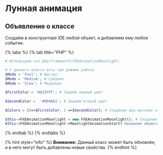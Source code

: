 # Лунная анимация

## Объявление о классе

Создаём в конструкторе IDE любой объект, и добавляем ему любое событие.

{% tabs %}
{% tab title="PHP" %}
```php
# Используем use php\framework\FXEAnimationMoonlight;

# У данного класса есть три режима работы
$Mode = 'Fast'; # Быстро
$Mode = 'Medium'; # Среднее
$Mode = 'Slow'; # Медленно
       
$FirstColor = '#A32FFF'; # Задаём первый цвет
        
$SecondColor =  '#004AA1'; # Задаём второй цвет
        
$Colors = [0=>$FirstColor, 1 =>$SecondColor]; # Создание два массива содержащих два элемента
        
$this->FXEAnimationMoonlight = new FXEAnimationMoonlight(); # Создание нового объект класса 
$this->FXEAnimationMoonlight->MoonlightAnimationStart('Название объекта','Название формы' ,$Mode, $Colors); # Делаем вызов метода
```
{% endtab %}
{% endtabs %}

{% hint style="info" %}
**Внимание:** Данный класс может быть обновлён, и в него могут быть добавлены новые свойства.
{% endhint %}

